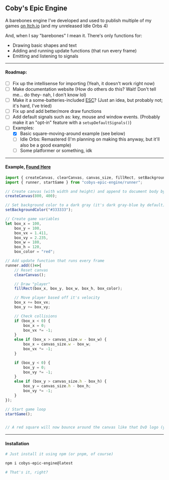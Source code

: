 ## Coby's Epic Engine

A barebones engine I've developed and used to publish multiple of my games [on Itch.io](https://jacoby-y.itch.io/) (and my unreleased Idle Orbs 4)


And, when I say "barebones" I mean it. There's only functions for:
- Drawing basic shapes and text
- Adding and running update functions (that run every frame)
- Emitting and listening to signals

___

#### Roadmap:
- [ ] Fix up the intellisense for importing (Yeah, it doesn't work right now)
- [ ] Make documentation website (How do others do this? Wait! Don't tell me... do they- nah, I don't know lol)
- [ ] Make it a some-batteries-included [ESC](https://en.wikipedia.org/wiki/Entity_component_system)? (Just an idea, but probably not; it's hard, I've tried)
- [ ] Fix up and add better/more draw functions
- [ ] Add default signals such as: key, mouse and window events. (Probably make it an "opt-in" feature with a `setupDefaultSignals()`)
- [ ] Examples:
    - [x] Basic square-moving-around example (see below)
    - [ ] Idle Orbs: Remastered (I'm planning on making this anyway, but it'll also be a good example)
    - [ ] Some platformer or something, idk

___

#### Example, [Found Here](https://jacoby-y.github.io/cobys-epic-engine_example-1/)
```js
import { createCanvas, clearCanvas, canvas_size, fillRect, setBackgroundColor } from "cobys-epic-engine/draw";
import { runner, startGame } from "cobys-epic-engine/runner";

// Create canvas (with width and height) and append to document body by default
createCanvas(800, 400);

// Set background color to a dark gray (it's dark gray-blue by default)
setBackgroundColor("#333333");

// Create game variables
let box_x = 100,
    box_y = 100,
    box_vx = 1.411,
    box_vy = 2.235,
    box_w = 180, 
    box_h = 120, 
    box_color = "red";

// Add update function that runs every frame
runner.add(()=>{
    // Reset canvas
    clearCanvas();

    // Draw "player"
    fillRect(box_x, box_y, box_w, box_h, box_color);

    // Move player based off it's velocity
    box_x += box_vx;
    box_y += box_vy;

    // Check collisions
    if (box_x < 0) {
        box_x = 0;
        box_vx *= -1;
    }
    else if (box_x > canvas_size.w - box_w) {
        box_x = canvas_size.w - box_w;
        box_vx *= -1;
    }

    if (box_y < 0) {
        box_y = 0;
        box_vy *= -1;
    }
    else if (box_y > canvas_size.h - box_h) {
        box_y = canvas_size.h - box_h;
        box_vy *= -1;
    }
});

// Start game loop
startGame();


// A red square will now bounce around the canvas like that DvD logo (ya know what I mean?)
```

___

#### Installation
```bash
# Just install it using npm (or pnpm, of course)

npm i cobys-epic-engine@latest

# That's it, right?
```